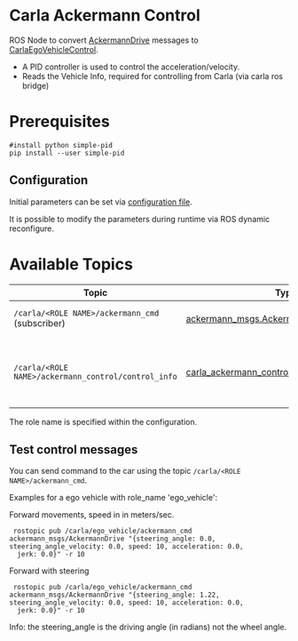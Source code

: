 # Carla Ackermann Control

ROS Node to convert [AckermannDrive](http://docs.ros.org/api/ackermann_msgs/html/msg/AckermannDrive.html) messages to [CarlaEgoVehicleControl](carla_ros_bridge/msg/CarlaEgoVehicleControl.msg).

* A PID controller is used to control the acceleration/velocity.
* Reads the Vehicle Info, required for controlling from Carla (via carla ros bridge)

# Prerequisites

    #install python simple-pid
    pip install --user simple-pid

## Configuration

Initial parameters can be set via [configuration file](config/settings.yaml).

It is possible to modify the parameters during runtime via ROS dynamic reconfigure.


# Available Topics

|Topic                                 | Type | Description |
|--------------------------------------|------|-------------|
| `/carla/<ROLE NAME>/ackermann_cmd` (subscriber) | [ackermann_msgs.AckermannDrive](http://docs.ros.org/api/ackermann_msgs/html/msg/AckermannDrive.html) | Subscriber for stearing commands |
| `/carla/<ROLE NAME>/ackermann_control/control_info` | [carla_ackermann_control.EgoVehicleControlInfo](msg/EgoVehicleControlInfo.msg) | The current values used within the controller (for debugging) |

The role name is specified within the configuration.

## Test control messages
You can send command to the car using the topic ```/carla/<ROLE NAME>/ackermann_cmd```.

Examples for a ego vehicle with role_name 'ego_vehicle':

Forward movements, speed in in meters/sec.

     rostopic pub /carla/ego_vehicle/ackermann_cmd ackermann_msgs/AckermannDrive "{steering_angle: 0.0, steering_angle_velocity: 0.0, speed: 10, acceleration: 0.0,
      jerk: 0.0}" -r 10


Forward with steering

     rostopic pub /carla/ego_vehicle/ackermann_cmd ackermann_msgs/AckermannDrive "{steering_angle: 1.22, steering_angle_velocity: 0.0, speed: 10, acceleration: 0.0,
      jerk: 0.0}" -r 10

Info: the steering_angle is the driving angle (in radians) not the wheel angle.

